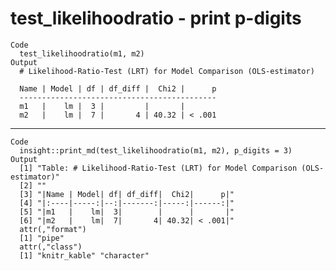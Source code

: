 # test_likelihoodratio - print p-digits

    Code
      test_likelihoodratio(m1, m2)
    Output
      # Likelihood-Ratio-Test (LRT) for Model Comparison (OLS-estimator)
      
      Name | Model | df | df_diff |  Chi2 |      p
      --------------------------------------------
      m1   |    lm |  3 |         |       |       
      m2   |    lm |  7 |       4 | 40.32 | < .001

---

    Code
      insight::print_md(test_likelihoodratio(m1, m2), p_digits = 3)
    Output
      [1] "Table: # Likelihood-Ratio-Test (LRT) for Model Comparison (OLS-estimator)"
      [2] ""                                                                         
      [3] "|Name | Model| df| df_diff|  Chi2|      p|"                               
      [4] "|:----|-----:|--:|-------:|-----:|------:|"                               
      [5] "|m1   |    lm|  3|        |      |       |"                               
      [6] "|m2   |    lm|  7|       4| 40.32| < .001|"                               
      attr(,"format")
      [1] "pipe"
      attr(,"class")
      [1] "knitr_kable" "character"  

